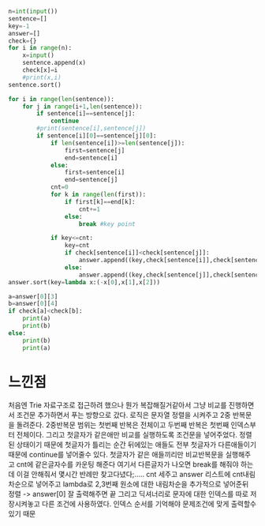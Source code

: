 ```py
n=int(input())
sentence=[]
key=-1
answer=[]
check={}
for i in range(n):
    x=input()
    sentence.append(x)
    check[x]=i
    #print(x,i)
sentence.sort()

for i in range(len(sentence)):
    for j in range(i+1,len(sentence)):
        if sentence[i]==sentence[j]:
            continue
        #print(sentence[i],sentence[j])
        if sentence[i][0]==sentence[j][0]:
            if len(sentence[i])>=len(sentence[j]):
                first=sentence[j]
                end=sentence[i]
            else:
                first=sentence[i]
                end=sentence[j]
            cnt=0
            for k in range(len(first)):
                if first[k]==end[k]:
                    cnt+=1
                else:
                    break #key point

            if key<=cnt:
                key=cnt
                if check[sentence[i]]<check[sentence[j]]:
                    answer.append((key,check[sentence[i]],check[sentence[j]],sentence[i],sentence[j]))
                else:
                    answer.append((key,check[sentence[j]],check[sentence[i]],sentence[i],sentence[j]))
answer.sort(key=lambda x:(-x[0],x[1],x[2]))

a=answer[0][3]
b=answer[0][4]
if check[a]<check[b]:
    print(a)
    print(b)
else:
    print(b)
    print(a)

```
<h1>느낀점</h1>
처음엔 Trie 자료구조로 접근하려 했으나 뭔가 복잡해질거같아서 그냥 비교를 진행하면서 조건문 추가하면서 푸는 방향으로 갔다.
로직은 문자열 정렬을 시켜주고 2중 반복문을 돌려준다. 2중반복문 범위는 첫번째 반복은 전체이고 두번째 반복은 첫번째 인덱스부터 전체이다.
그리고 첫글자가 같은애만 비교를 실행하도록 조건문을 넣어주었다. 정렬된 상태이기 때문에 첫글자가 틀리는 순간 뒤에있는 애들도 전부 첫글자가 다른애들이기 때문에 continue를 넣어줄수 있다.
첫글자가 같은 애들끼리만 비교반복문을 실행해주고 cnt에 같은글자수를 카운팅 해준다 여기서 다른글자가 나오면 break를 해줘야 하는데 이걸 안해줘서 몇시간 반례만 찾고다녔다;.....
cnt 세주고 answer 리스트에 cnt내림차순으로 넣어주고 lambda로 2,3번째 원소에 대한 내림차순을 추가적으로 넣어준뒤 정렬 -> answer[0] 잘 출력해주면 끝
그리고 딕셔너리로 문자에 대한 인덱스를 따로 저장시켜놓고 다른 조건에 사용하였다.
인덱스 순서를 기억해야 문제조건에 맞게 출력할수 있기 때문
